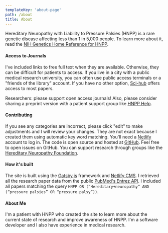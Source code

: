 ```yaml
---
templateKey: 'about-page'
path: /about
title: About
---
```


Hereditary Neuropathy with Liability to Pressure Palsies (HNPP) is a rare genetic disease affecting less than 1 in 5,000 people. To learn more about it, read the [NIH Genetics Home Reference for HNPP](https://ghr.nlm.nih.gov/condition/hereditary-neuropathy-with-liability-to-pressure-palsies).

#### Access to Journals
I've included links to free full text when they are available. Otherwise, they can be difficult for patients to access. If you live in a city with a public medical research university, you can often use public access terminals or a "friends of the library" account. If you have no other option, [Sci-hub](https://whereisscihub.now.sh/) offers access to most papers.

Researchers: please support open access journals! Also, please consider sharing a preprint version with a patient support group like [HNPP Help](https://www.facebook.com/groups/hnpphelp/).

#### Contributing
If you see any categories are incorrect, please click "edit" to make adjustments and I will review your changes. They are not exact because I created them using automatic key word matching. You'll need a [Netlify](https://www.netlify.com/) account to log in. The code is open source and hosted at [GitHub](https://github.com/nash8350/hnpp-research-gatsby). Feel free to open issues on GitHub. You can support research through groups like the [Hereditary Neuropathy Foundation](https://www.hnf-cure.org/cmt-hnpp/).

#### How it's built
The site is built using the [Gatsby.js](https://www.gatsbyjs.org) framework and [Netlify CMS](http://netlifycms.org/). I retrieved all the research paper data from the public [PubMed's Entrez API](https://www.ncbi.nlm.nih.gov/books/NBK25501/). I included all papers matching the query `HNPP OR (“Hereditary+neuropathy” AND (“pressure palsies” OR “pressure palsy”))`.

#### About Me
I'm a patient with HNPP who created the site to learn more about the current state of research and improve awareness of HNPP. I'm a software developer and I also have experience in medical research.